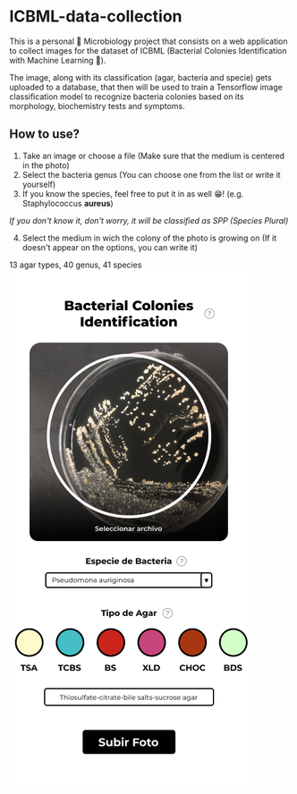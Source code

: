 # ICBML-data-collection

This is a personal 🦠 Microbiology project that consists on a web application to collect images for the dataset of ICBML (Bacterial Colonies Identification with Machine Learning 🤖).

The image, along with its classification (agar, bacteria and specie) gets uploaded to a database, that then will be used to train a Tensorflow image classification model to recognize bacteria colonies based on its morphology, biochemistry tests and symptoms.

## How to use?
1. Take an image or choose a file (Make sure that the medium is centered in the photo)
2. Select the bacteria genus (You can choose one from the list or write it yourself)
3. If you know the species, feel free to put it in as well 😁! (e.g. Staphylococcus **aureus**)

*If you don't know it, don't worry, it will be classified as SPP (Species Plural)*

4. Select the medium in wich the colony of the photo is growing on (If it doesn't appear on the options, you can write it)

13 agar types,
40 genus,
41 species
![alt text](readme_image.png)
